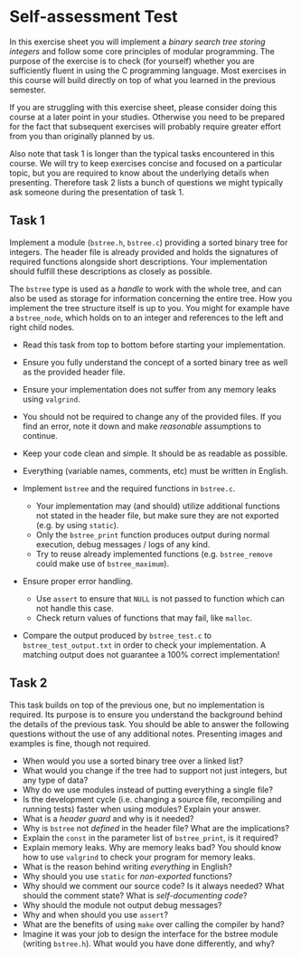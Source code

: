 # Self-assessment Test

In this exercise sheet you will implement a _binary search tree storing
integers_ and follow some core principles of modular programming. The purpose
of the exercise is to check (for yourself) whether you are sufficiently
fluent in using the C programming language. Most exercises in this course
will build directly on top of what you learned in the previous semester.

If you are struggling with this exercise sheet, please consider doing this
course at a later point in your studies. Otherwise you need to be prepared
for the fact that subsequent exercises will probably require greater effort
from you than originally planned by us.

Also note that task 1 is longer than the typical tasks encountered in this
course. We will try to keep exercises concise and focused on a particular
topic, but you are required to know about the underlying details when
presenting. Therefore task 2 lists a bunch of questions we might typically
ask someone during the presentation of task 1.

## Task 1

Implement a module (`bstree.h`, `bstree.c`) providing a sorted binary tree
for integers. The header file is already provided and holds the signatures of
required functions alongside short descriptions. Your implementation should
fulfill these descriptions as closely as possible.

The `bstree` type is used as a _handle_ to work with the whole tree, and can
also be used as storage for information concerning the entire tree. How you
implement the tree structure itself is up to you. You might for example have
a `bstree_node`, which holds on to an integer and references to the left and
right child nodes.

- Read this task from top to bottom before starting your implementation.
- Ensure you fully understand the concept of a sorted binary tree as well as
  the provided header file.
- Ensure your implementation does not suffer from any memory leaks using
  `valgrind`.
- You should not be required to change any of the provided files. If you find
  an error, note it down and make _reasonable_ assumptions to continue.
- Keep your code clean and simple. It should be as readable as possible.
- Everything (variable names, comments, etc) must be written in English.
- Implement `bstree` and the required functions in `bstree.c`.

  - Your implementation may (and should) utilize additional functions not stated in the header file, but make sure they are not exported (e.g. by using `static`).
  - Only the `bstree_print` function produces output during normal execution, debug messages / logs of any kind.
  - Try to reuse already implemented functions (e.g. `bstree_remove` could make
    use of `bstree_maximum`).

- Ensure proper error handling.

  - Use `assert` to ensure that `NULL` is not passed to function which can not handle this case.
  - Check return values of functions that may fail, like `malloc`.

- Compare the output produced by `bstree_test.c` to
  `bstree_test_output.txt` in order to check your implementation. A matching output does not guarantee a 100% correct implementation!

## Task 2

This task builds on top of the previous one, but no implementation is
required. Its purpose is to ensure you understand the background behind the
details of the previous task. You should be able to answer the following
questions without the use of any additional notes. Presenting images and
examples is fine, though not required.

- When would you use a sorted binary tree over a linked list?
- What would you change if the tree had to support not just integers, but any
  type of data?
- Why do we use modules instead of putting everything a single file?
- Is the development cycle (i.e. changing a source file, recompiling and
  running tests) faster when using modules? Explain your answer.
- What is a _header guard_ and why is it needed?
- Why is `bstree` not _defined_ in the header file? What are the
  implications?
- Explain the `const` in the parameter list of `bstree_print`, is it required?
- Explain memory leaks. Why are memory leaks bad? You should know how to use `valgrind` to check your program for memory leaks.
- What is the reason behind writing _everything_ in English?
- Why should you use `static` for _non-exported_ functions?
- Why should we comment our source code? Is it always needed? What should the
  comment state? What is _self-documenting code_?
- Why should the module not output debug messages?
- Why and when should you use `assert`?
- What are the benefits of using `make` over calling the compiler by hand?
- Imagine it was your job to design the interface for the bstree module
  (writing `bstree.h`). What would you have done differently, and why?
